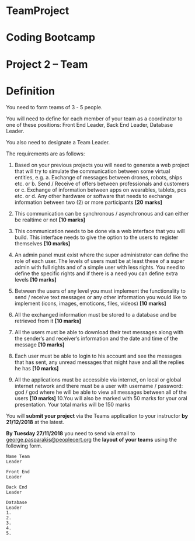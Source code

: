 # TeamProject
# Coding Bootcamp

# Project 2 – Team

# Definition

You need to form teams of 3 - 5 people.

You will need to define for each member of your team as a coordinator to one of these
positions: Front End Leader, Back End Leader, Database Leader.

You also need to designate a Team Leader.

The requirements are as follows:

1. Based on your previous projects you will need to generate a web project that will try
    to simulate the communication between some virtual entities, e.g.
       a. Exchange of messages between drones, robots, ships etc. or
       b. Send / Receive of offers between professionals and customers or
       c. Exchange of information between apps on wearables, tablets, pcs etc. or
       d. Any other hardware or software that needs to exchange information between
          two (2) or more participants **[20 marks]**
2. This communication can be synchronous / asynchronous and can either be realtime
    or not **[10 marks]**
3. This communication needs to be done via a web interface that you will build. This
    interface needs to give the option to the users to register themselves **[10 marks]**
4. An admin panel must exist where the super administrator can define the role of each
    user. The levels of users must be at least these of a super admin with full rights and
    of a simple user with less rights. You need to define the specific rights and if there is
    a need you can define extra levels **[10 marks]**
5. Between the users of any level you must implement the functionality to send / receive
    text messages or any other information you would like to implement (icons, images,
    emoticons, files, videos) **[10 marks]**


6. All the exchanged information must be stored to a database and be retrieved from it
    **[10 marks]**
7. All the users must be able to download their text messages along with the sender’s
    and receiver’s information and the date and time of the message **[10 marks]**
8. Each user must be able to login to his account and see the messages that has sent,
    any unread messages that might have and all the replies he has **[10 marks]**
9. All the applications must be accessible via internet, on local or global internet network
    and there must be a user with username / password: god / god where he will be able
    to view all messages between all of the users **[10 marks]**
10.You will also be marked with 50 marks for your oral presentation. Your total marks
    will be 150 marks

You will **submit your project** via the Teams application to your instructor **by 21/12/2018** at
the latest.

**By Tuesday 27/11/2018** you need to send via email to george.pasparakis@peoplecert.org the
**layout of your teams** using the following form.

```
Name Team
Leader
```
```
Front End
Leader
```
```
Back End
Leader
```
```
Database
Leader
1.
2.
3.
4.
5.
```
